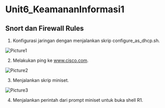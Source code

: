 # Unit6_KeamananInformasi1 
## Snort dan Firewall Rules 

1. Konfigurasi jaringan dengan menjalankan skrip configure_as_dhcp.sh.

![Picture1](https://user-images.githubusercontent.com/99699435/227873410-77375fbe-5da1-4436-91bb-878fddedaf82.png)

2. Melakukan ping ke www.cisco.com.

![Picture2](https://user-images.githubusercontent.com/99699435/227873838-077c2bcd-1319-4d36-b371-016ef2b319de.png)

3.	Menjalankan skrip miniset. 

![Picture3](https://user-images.githubusercontent.com/99699435/227874038-8020fa4c-6d36-4905-9c0a-f05e737b9519.png)

4.	Menjalankan perintah dari prompt miniset untuk buka shell R1.

